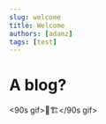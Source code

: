 ```yaml
---
slug: welcome
title: Welcome
authors: [adamz]
tags: [test]
---
```


# A blog?

&lt;90s gif&gt;🚧🏗️&lt;/90s gif&gt;
